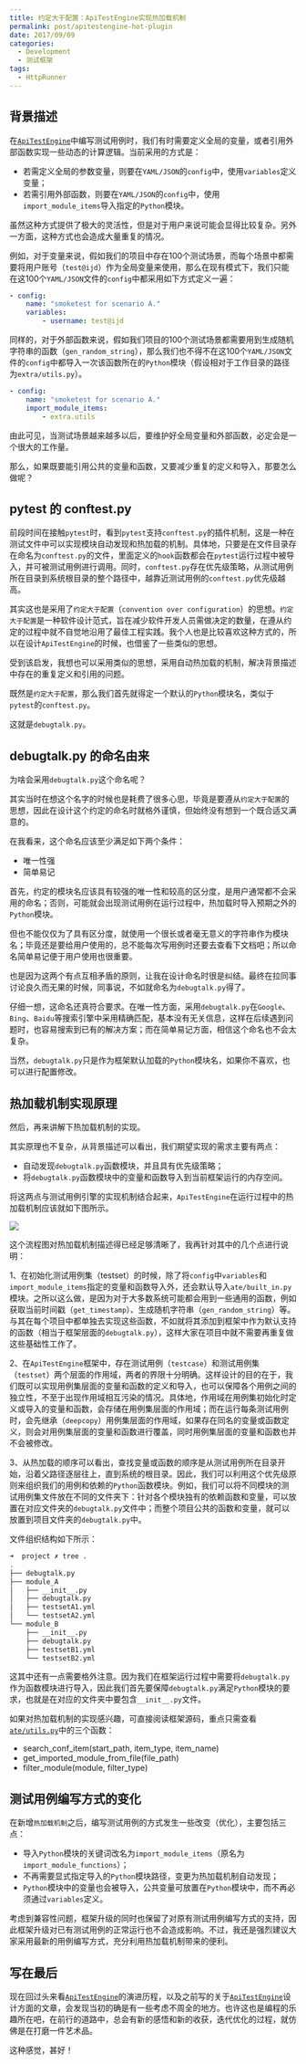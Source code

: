```yaml
---
title: 约定大于配置：ApiTestEngine实现热加载机制
permalink: post/apitestengine-hot-plugin
date: 2017/09/09
categories:
  - Development
  - 测试框架
tags:
  - HttpRunner
---
```


## 背景描述

在[`ApiTestEngine`][ApiTestEngine]中编写测试用例时，我们有时需要定义全局的变量，或者引用外部函数实现一些动态的计算逻辑。当前采用的方式是：

- 若需定义全局的参数变量，则要在`YAML/JSON`的`config`中，使用`variables`定义变量；
- 若需引用外部函数，则要在`YAML/JSON`的`config`中，使用`import_module_items`导入指定的`Python`模块。

虽然这种方式提供了极大的灵活性，但是对于用户来说可能会显得比较复杂。另外一方面，这种方式也会造成大量重复的情况。

例如，对于变量来说，假如我们的项目中存在100个测试场景，而每个场景中都需要将用户账号（`test@ijd`）作为全局变量来使用，那么在现有模式下，我们只能在这100个`YAML/JSON`文件的`config`中都采用如下方式定义一遍：

```yaml
- config:
    name: "smoketest for scenario A."
    variables:
        - username: test@ijd
```

同样的，对于外部函数来说，假如我们项目的100个测试场景都需要用到生成随机字符串的函数（`gen_random_string`），那么我们也不得不在这100个`YAML/JSON`文件的`config`中都导入一次该函数所在的`Python`模块（假设相对于工作目录的路径为`extra/utils.py`）。

```yaml
- config:
    name: "smoketest for scenario A."
    import_module_items:
        - extra.utils
```

由此可见，当测试场景越来越多以后，要维护好全局变量和外部函数，必定会是一个很大的工作量。

那么，如果既要能引用公共的变量和函数，又要减少重复的定义和导入，那要怎么做呢？

## pytest 的 conftest.py

前段时间在接触`pytest`时，看到`pytest`支持`conftest.py`的插件机制，这是一种在测试文件中可以实现模块自动发现和热加载的机制。具体地，只要是在文件目录存在命名为`conftest.py`的文件，里面定义的`hook`函数都会在`pytest`运行过程中被导入，并可被测试用例进行调用。同时，`conftest.py`存在优先级策略，从测试用例所在目录到系统根目录的整个路径中，越靠近测试用例的`conftest.py`优先级越高。

其实这也是采用了`约定大于配置`（`convention over configuration`）的思想。`约定大于配置`是一种软件设计范式，旨在减少软件开发人员需做决定的数量，在遵从约定的过程中就不自觉地沿用了最佳工程实践。我个人也是比较喜欢这种方式的，所以在设计`ApiTestEngine`的时候，也借鉴了一些类似的思想。

受到该启发，我想也可以采用类似的思想，采用自动热加载的机制，解决背景描述中存在的重复定义和引用的问题。

既然是`约定大于配置`，那么我们首先就得定一个默认的`Python`模块名，类似于`pytest`的`conftest.py`。

这就是`debugtalk.py`。

## debugtalk.py 的命名由来

为啥会采用`debugtalk.py`这个命名呢？

其实当时在想这个名字的时候也是耗费了很多心思，毕竟是要遵从`约定大于配置`的思想，因此在设计这个约定的命名时就格外谨慎，但始终没有想到一个既合适又满意的。

在我看来，这个命名应该至少满足如下两个条件：

- 唯一性强
- 简单易记

首先，约定的模块名应该具有较强的唯一性和较高的区分度，是用户通常都不会采用的命名；否则，可能就会出现测试用例在运行过程中，热加载时导入预期之外的`Python`模块。

但也不能仅仅为了具有区分度，就使用一个很长或者毫无意义的字符串作为模块名；毕竟还是要给用户使用的，总不能每次写用例时还要去查看下文档吧；所以命名简单易记便于用户使用也很重要。

也是因为这两个有点互相矛盾的原则，让我在设计命名时很是纠结。最终在拉同事讨论良久而无果的时候，同事说，不如就命名为`debugtalk.py`得了。

仔细一想，这命名还真符合要求。在唯一性方面，采用`debugtalk.py`在`Google`、`Bing`、`Baidu`等搜索引擎中采用精确匹配，基本没有无关信息，这样在后续遇到问题时，也容易搜索到已有的解决方案；而在简单易记方面，相信这个命名也不会太复杂。

当然，`debugtalk.py`只是作为框架默认加载的`Python`模块名，如果你不喜欢，也可以进行配置修改。

## 热加载机制实现原理

然后，再来讲解下热加载机制的实现。

其实原理也不复杂，从背景描述可以看出，我们期望实现的需求主要有两点：

- 自动发现`debugtalk.py`函数模块，并且具有优先级策略；
- 将`debugtalk.py`函数模块中的变量和函数导入到当前框架运行的内存空间。

将这两点与测试用例引擎的实现机制结合起来，`ApiTestEngine`在运行过程中的热加载机制应该就如下图所示。

![](../images/ate-hot-plugin.png)

这个流程图对热加载机制描述得已经足够清晰了，我再针对其中的几个点进行说明：

1、在初始化测试用例集（testset）的时候，除了将`config`中`variables`和`import_module_items`指定的变量和函数导入外，还会默认导入`ate/built_in.py`模块。之所以这么做，是因为对于大多数系统可能都会用到一些通用的函数，例如获取当前时间戳（`get_timestamp`）、生成随机字符串（`gen_random_string`）等。与其在每个项目中都单独去实现这些函数，不如就将其添加到框架中作为默认支持的函数（相当于框架层面的`debugtalk.py`），这样大家在项目中就不需要再重复做这些基础性工作了。

2、在`ApiTestEngine`框架中，存在测试用例（`testcase`）和测试用例集（`testset`）两个层面的作用域，两者的界限十分明确。这样设计的目的在于，我们既可以实现用例集层面的变量和函数的定义和导入，也可以保障各个用例之间的独立性，不至于出现作用域相互污染的情况。具体地，作用域在用例集初始化时定义或导入的变量和函数，会存储在用例集层面的作用域；而在运行每条测试用例时，会先继承（`deepcopy`）用例集层面的作用域，如果存在同名的变量或函数定义，则会对用例集层面的变量和函数进行覆盖，同时用例集层面的变量和函数也并不会被修改。

3、从热加载的顺序可以看出，查找变量或函数的顺序是从测试用例所在目录开始，沿着父路径逐层往上，直到系统的根目录。因此，我们可以利用这个优先级原则来组织我们的用例和依赖的`Python`函数模块。例如，我们可以将不同模块的测试用例集文件放在不同的文件夹下：针对各个模块独有的依赖函数和变量，可以放置在对应文件夹的`debugtalk.py`文件中；而整个项目公共的函数和变量，就可以放置到项目文件夹的`debugtalk.py`中。

文件组织结构如下所示：

```bash
➜  project ✗ tree .
.
├── debugtalk.py
├── module_A
│   ├── __init__.py
│   ├── debugtalk.py
│   ├── testsetA1.yml
│   └── testsetA2.yml
└── module_B
    ├── __init__.py
    ├── debugtalk.py
    ├── testsetB1.yml
    └── testsetB2.yml
```

这其中还有一点需要格外注意。因为我们在框架运行过程中需要将`debugtalk.py`作为函数模块进行导入，因此我们首先要保障`debugtalk.py`满足`Python`模块的要求，也就是在对应的文件夹中要包含`__init__.py`文件。

如果对热加载机制的实现感兴趣，可直接阅读框架源码，重点只需查看[`ate/utils.py`][ate-utils]中的三个函数：

- search_conf_item(start_path, item_type, item_name)
- get_imported_module_from_file(file_path)
- filter_module(module, filter_type)

## 测试用例编写方式的变化

在新增`热加载机制`之后，编写测试用例的方式发生一些改变（优化），主要包括三点：

- 导入`Python`模块的关键词改名为`import_module_items`（原名为`import_module_functions`）；
- 不再需要显式指定导入的`Python`模块路径，变更为热加载机制自动发现；
- `Python`模块中的变量也会被导入，公共变量可放置在`Python`模块中，而不再必须通过`variables`定义。

考虑到兼容性问题，框架升级的同时也保留了对原有测试用例编写方式的支持，因此框架升级对已有测试用例的正常运行也不会造成影响。不过，我还是强烈建议大家采用最新的用例编写方式，充分利用热加载机制带来的便利。

## 写在最后

现在回过头来看[`ApiTestEngine`][ApiTestEngine]的演进历程，以及之前写的关于[`ApiTestEngine`][ApiTestEngine]设计方面的文章，会发现当初的确是有一些考虑不周全的地方。也许这也是编程的乐趣所在吧，在前行的道路中，总会有新的感悟和新的收获，迭代优化的过程，就仿佛是在打磨一件艺术品。

这种感觉，甚好！

[ApiTestEngine]: https://github.com/debugtalk/ApiTestEngine
[ate-utils]: https://github.com/debugtalk/ApiTestEngine/blob/master/ate/utils.py